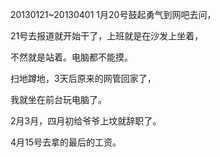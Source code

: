 20130121~20130401
1月20号鼓起勇气到网吧去问，

21号去报道就开始干了，上班就是在沙发上坐着，

不然就是站着。电脑都不能摸。

扫地蹲地，3天后原来的网管回家了，

我就坐在前台玩电脑了。

2月3月，四月初给爷爷上坟就辞职了。

4月15号去拿的最后的工资。